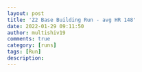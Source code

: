 ```yaml
---
layout: post
title: 'Z2 Base Building Run - avg HR 148'
date: 2022-01-29 09:11:50
author: multishiv19
comments: true
category: [runs]
tags: [Run]
description: 
---
```


<div width='100%' class='strava-embed-placeholder' data-embed-type='activity' data-embed-id='6601393472'></div>
<script src='https://strava-embeds.com/embed.js'></script>
